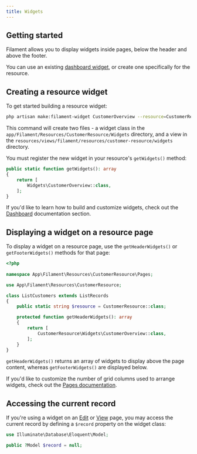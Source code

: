 ```yaml
---
title: Widgets
---
```


## Getting started

Filament allows you to display widgets inside pages, below the header and above the footer.

You can use an existing [dashboard widget](../dashboard), or create one specifically for the resource.

## Creating a resource widget

To get started building a resource widget:

```bash
php artisan make:filament-widget CustomerOverview --resource=CustomerResource
```

This command will create two files - a widget class in the `app/Filament/Resources/CustomerResource/Widgets` directory, and a view in the `resources/views/filament/resources/customer-resource/widgets` directory.

You must register the new widget in your resource's `getWidgets()` method:

```php
public static function getWidgets(): array
{
    return [
        Widgets\CustomerOverview::class,
    ];
}
```

If you'd like to learn how to build and customize widgets, check out the [Dashboard](../dashboard) documentation section.

## Displaying a widget on a resource page

To display a widget on a resource page, use the `getHeaderWidgets()` or `getFooterWidgets()` methods for that page:

```php
<?php
 
namespace App\Filament\Resources\CustomerResource\Pages;

use App\Filament\Resources\CustomerResource;

class ListCustomers extends ListRecords
{
    public static string $resource = CustomerResource::class;

    protected function getHeaderWidgets(): array
    {
        return [
            CustomerResource\Widgets\CustomerOverview::class,
        ];
    }
}
```

`getHeaderWidgets()` returns an array of widgets to display above the page content, whereas `getFooterWidgets()` are displayed below.

If you'd like to customize the number of grid columns used to arrange widgets, check out the [Pages documentation](../pages#customizing-the-widgets-grid).

## Accessing the current record

If you're using a widget on an [Edit](editing-records) or [View](viewing-records) page, you may access the current record by defining a `$record` property on the widget class:

```php
use Illuminate\Database\Eloquent\Model;

public ?Model $record = null;
```
